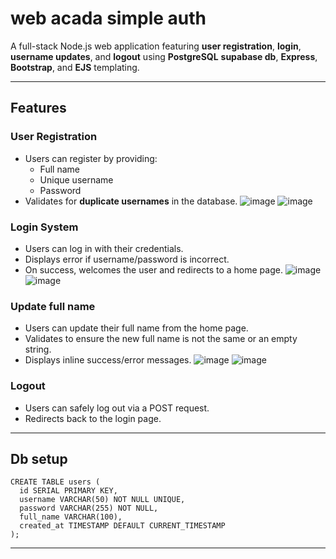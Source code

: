# web acada simple auth

A full-stack Node.js web application featuring **user registration**, **login**, **username updates**, and **logout** using **PostgreSQL** **supabase db**, **Express**, **Bootstrap**, and **EJS** templating.

---

## Features

### User Registration
- Users can register by providing:
  - Full name
  - Unique username
  - Password
- Validates for **duplicate usernames** in the database.
![image](https://github.com/user-attachments/assets/5f49e4d5-993b-4181-9946-b226571143dc)
![image](https://github.com/user-attachments/assets/e2b5151c-ea84-41e5-9806-9b785f498189)

### Login System
- Users can log in with their credentials.
- Displays error if username/password is incorrect.
- On success, welcomes the user and redirects to a home page.
![image](https://github.com/user-attachments/assets/2ee22690-52df-407e-8e95-646d02f4c8a0)
![image](https://github.com/user-attachments/assets/3d224cae-3b98-4cd2-bfae-3719cd1df27d)


### Update full name
- Users can update their full name from the home page.
- Validates to ensure the new full name is not the same or an empty string.
- Displays inline success/error messages.
![image](https://github.com/user-attachments/assets/c5e51f29-9bc3-4ad9-baf4-83d82d6e9313)
![image](https://github.com/user-attachments/assets/c26688a7-370b-4f8b-aea0-aa70b791bbfc)

### Logout
- Users can safely log out via a POST request.
- Redirects back to the login page.

---

## Db setup
```
CREATE TABLE users (
  id SERIAL PRIMARY KEY,
  username VARCHAR(50) NOT NULL UNIQUE,
  password VARCHAR(255) NOT NULL,
  full_name VARCHAR(100),
  created_at TIMESTAMP DEFAULT CURRENT_TIMESTAMP
);
```
---


